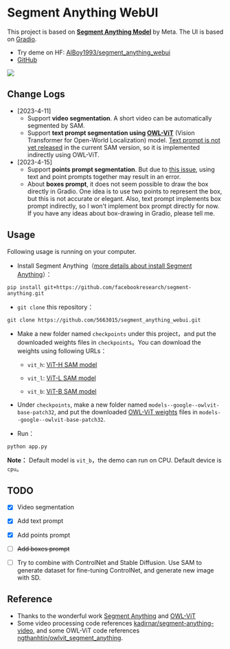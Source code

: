 # Segment Anything WebUI

This project is based on **[Segment Anything Model](https://segment-anything.com/)** by Meta. The UI is based on [Gradio](https://gradio.app/). 

- Try deme on HF: [AIBoy1993/segment_anything_webui](https://huggingface.co/spaces/AIBoy1993/segment_anything_webui)
- [GitHub](https://github.com/5663015/segment_anything_webui)

<image src="https://raw.githubusercontent.com/5663015/segment_anything_webui/refs/heads/master/images/20230408023615.png">

## Change Logs

- [2023-4-11] 
  - Support **video segmentation**. A short video can be automatically segmented by SAM.
  - Support **text prompt segmentation using [OWL-ViT](https://huggingface.co/docs/transformers/v4.27.2/en/model_doc/owlvit#overview)** (Vision Transformer for Open-World Localization) model. [Text prompt  is not yet released](https://github.com/facebookresearch/segment-anything/issues/4) in the current SAM version, so it is implemented indirectly using OWL-ViT. 
- [2023-4-15]
  - Support **points prompt segmentation**. But due to [this issue](https://github.com/facebookresearch/segment-anything/issues/111), using text and point prompts together may result in an error. 
  - About **boxes prompt**, it does not seem possible to draw the box directly in Gradio. One idea is to use two points to represent the box, but this is not accurate or elegant. Also, text prompt implements box prompt indirectly, so I won't implement box prompt directly for now. If you have any ideas about box-drawing in Gradio, please tell me.


## **Usage**

Following usage is running on your computer. 

- Install Segment Anything（[more details about install Segment Anything](https://github.com/facebookresearch/segment-anything#installation)）：

```
pip install git+https://github.com/facebookresearch/segment-anything.git
```
- `git clone` this repository：
```
git clone https://github.com/5663015/segment_anything_webui.git
```

- Make a new folder named `checkpoints` under this project，and put the downloaded weights files in `checkpoints`。You can download the weights using following URLs：

  - `vit_h`: [ViT-H SAM model](https://dl.fbaipublicfiles.com/segment_anything/sam_vit_h_4b8939.pth)

  - `vit_l`: [ViT-L SAM model](https://dl.fbaipublicfiles.com/segment_anything/sam_vit_l_0b3195.pth)

  - `vit_b`: [ViT-B SAM model](https://dl.fbaipublicfiles.com/segment_anything/sam_vit_b_01ec64.pth)

- Under `checkpoints`, make a new folder named `models--google--owlvit-base-patch32`, and put the downloaded [OWL-ViT weights](https://huggingface.co/google/owlvit-base-patch32) files in `models--google--owlvit-base-patch32`. 
- Run：

```
python app.py
```

**Note：** Default model is `vit_b`，the demo can run on CPU. Default device is `cpu`。

## TODO

- [x] Video segmentation

- [x] Add text prompt

- [x] Add points prompt

- [ ] ~~Add boxes prompt~~

- [ ] Try to combine with ControlNet and Stable Diffusion. Use SAM to generate dataset for fine-tuning ControlNet, and generate new image with SD. 

## Reference

- Thanks to the wonderful work [Segment Anything](https://segment-anything.com/) and [OWL-ViT](https://arxiv.org/abs/2205.06230)
- Some video processing code references [kadirnar/segment-anything-video](https://github.com/kadirnar/segment-anything-video), and some OWL-ViT code references [ngthanhtin/owlvit_segment_anything](https://github.com/ngthanhtin/owlvit_segment_anything).

